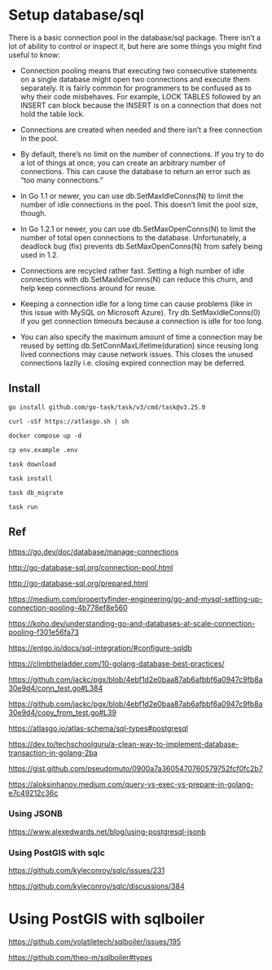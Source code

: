 # Setup database/sql

There is a basic connection pool in the database/sql package. There isn’t a lot of ability to control or inspect it, but here are some things you might find useful to know:


* Connection pooling means that executing two consecutive statements on a single database might open two connections and execute them separately. It is fairly common for programmers to be confused as to why their code misbehaves. For example, LOCK TABLES followed by an INSERT can block because the INSERT is on a connection that does not hold the table lock.

* Connections are created when needed and there isn’t a free connection in the pool.

* By default, there’s no limit on the number of connections. If you try to do a lot of things at once, you can create an arbitrary number of connections. This can cause the database to return an error such as “too many connections.”

* In Go 1.1 or newer, you can use db.SetMaxIdleConns(N) to limit the number of idle connections in the pool. This doesn’t limit the pool size, though.

* In Go 1.2.1 or newer, you can use db.SetMaxOpenConns(N) to limit the number of total open connections to the database. Unfortunately, a deadlock bug (fix) prevents db.SetMaxOpenConns(N) from safely being used in 1.2.

* Connections are recycled rather fast. Setting a high number of idle connections with db.SetMaxIdleConns(N) can reduce this churn, and help keep connections around for reuse.


* Keeping a connection idle for a long time can cause problems (like in this issue with MySQL on Microsoft Azure). Try db.SetMaxIdleConns(0) if you get connection timeouts because a connection is idle for too long.

* You can also specify the maximum amount of time a connection may be reused by setting db.SetConnMaxLifetime(duration) since reusing long lived connections may cause network issues. This closes the unused connections lazily i.e. closing expired connection may be deferred.


## Install

```
go install github.com/go-task/task/v3/cmd/task@v3.25.0

curl -sSf https://atlasgo.sh | sh

docker compose up -d

cp env.example .env

task download

task install

task db_migrate

task run
```


## Ref

https://go.dev/doc/database/manage-connections

http://go-database-sql.org/connection-pool.html

http://go-database-sql.org/prepared.html

https://medium.com/propertyfinder-engineering/go-and-mysql-setting-up-connection-pooling-4b778ef8e560

https://koho.dev/understanding-go-and-databases-at-scale-connection-pooling-f301e56fa73

https://entgo.io/docs/sql-integration/#configure-sqldb

https://climbtheladder.com/10-golang-database-best-practices/

https://github.com/jackc/pgx/blob/4ebf1d2e0baa87ab6afbbf6a0947c9fb8a30e9d4/conn_test.go#L384

https://github.com/jackc/pgx/blob/4ebf1d2e0baa87ab6afbbf6a0947c9fb8a30e9d4/copy_from_test.go#L39

https://atlasgo.io/atlas-schema/sql-types#postgresql

https://dev.to/techschoolguru/a-clean-way-to-implement-database-transaction-in-golang-2ba

https://gist.github.com/pseudomuto/0900a7a3605470760579752fcf0fc2b7

https://aloksinhanov.medium.com/query-vs-exec-vs-prepare-in-golang-e7c49212c36c


### Using JSONB

https://www.alexedwards.net/blog/using-postgresql-jsonb


### Using PostGIS with sqlc

https://github.com/kyleconroy/sqlc/issues/231

https://github.com/kyleconroy/sqlc/discussions/384


# Using PostGIS with sqlboiler

https://github.com/volatiletech/sqlboiler/issues/195

https://github.com/theo-m/sqlboiler#types
